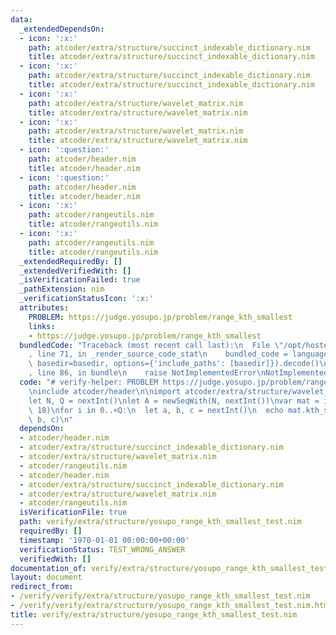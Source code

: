 ```yaml
---
data:
  _extendedDependsOn:
  - icon: ':x:'
    path: atcoder/extra/structure/succinct_indexable_dictionary.nim
    title: atcoder/extra/structure/succinct_indexable_dictionary.nim
  - icon: ':x:'
    path: atcoder/extra/structure/succinct_indexable_dictionary.nim
    title: atcoder/extra/structure/succinct_indexable_dictionary.nim
  - icon: ':x:'
    path: atcoder/extra/structure/wavelet_matrix.nim
    title: atcoder/extra/structure/wavelet_matrix.nim
  - icon: ':x:'
    path: atcoder/extra/structure/wavelet_matrix.nim
    title: atcoder/extra/structure/wavelet_matrix.nim
  - icon: ':question:'
    path: atcoder/header.nim
    title: atcoder/header.nim
  - icon: ':question:'
    path: atcoder/header.nim
    title: atcoder/header.nim
  - icon: ':x:'
    path: atcoder/rangeutils.nim
    title: atcoder/rangeutils.nim
  - icon: ':x:'
    path: atcoder/rangeutils.nim
    title: atcoder/rangeutils.nim
  _extendedRequiredBy: []
  _extendedVerifiedWith: []
  _isVerificationFailed: true
  _pathExtension: nim
  _verificationStatusIcon: ':x:'
  attributes:
    PROBLEM: https://judge.yosupo.jp/problem/range_kth_smallest
    links:
    - https://judge.yosupo.jp/problem/range_kth_smallest
  bundledCode: "Traceback (most recent call last):\n  File \"/opt/hostedtoolcache/Python/3.9.6/x64/lib/python3.9/site-packages/onlinejudge_verify/documentation/build.py\"\
    , line 71, in _render_source_code_stat\n    bundled_code = language.bundle(stat.path,\
    \ basedir=basedir, options={'include_paths': [basedir]}).decode()\n  File \"/opt/hostedtoolcache/Python/3.9.6/x64/lib/python3.9/site-packages/onlinejudge_verify/languages/nim.py\"\
    , line 86, in bundle\n    raise NotImplementedError\nNotImplementedError\n"
  code: "# verify-helper: PROBLEM https://judge.yosupo.jp/problem/range_kth_smallest\n\
    \ninclude atcoder/header\n\nimport atcoder/extra/structure/wavelet_matrix\n\n\
    let N, Q = nextInt()\nlet A = newSeqWith(N, nextInt())\nvar mat = initCompressedWaveletMatrix(A,\
    \ 18)\nfor i in 0..<Q:\n  let a, b, c = nextInt()\n  echo mat.kth_smallest(a ..<\
    \ b, c)\n"
  dependsOn:
  - atcoder/header.nim
  - atcoder/extra/structure/succinct_indexable_dictionary.nim
  - atcoder/extra/structure/wavelet_matrix.nim
  - atcoder/rangeutils.nim
  - atcoder/header.nim
  - atcoder/extra/structure/succinct_indexable_dictionary.nim
  - atcoder/extra/structure/wavelet_matrix.nim
  - atcoder/rangeutils.nim
  isVerificationFile: true
  path: verify/extra/structure/yosupo_range_kth_smallest_test.nim
  requiredBy: []
  timestamp: '1970-01-01 00:00:00+00:00'
  verificationStatus: TEST_WRONG_ANSWER
  verifiedWith: []
documentation_of: verify/extra/structure/yosupo_range_kth_smallest_test.nim
layout: document
redirect_from:
- /verify/verify/extra/structure/yosupo_range_kth_smallest_test.nim
- /verify/verify/extra/structure/yosupo_range_kth_smallest_test.nim.html
title: verify/extra/structure/yosupo_range_kth_smallest_test.nim
---
```


